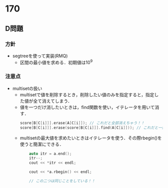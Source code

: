 # 170
## D問題
### 方針
- segtreeを使って実装(RMQ)
    - 区間の最小値を求める．初期値は$`10^9`$
### 注意点
- multisetの扱い
    - multisetで値を削除するとき，削除したい値のみを指定すると，指定した値が全て消えてしまう．
    - 値を一つだけ消したいときは，find関数を使い，イテレータを用いて消す．
        ```c++
        score[B[C[i]]].erase(A[C[i]]); // これだと全部消えちゃう！！
        score[B[C[i]]].erase(score[B[C[i]]].find(A[C[i]])); // これだと一個だけ消える
        ```
    - multisetの最大値を求めたいときはイテレータを使う．その際rbegin()を使うと簡潔にできる．
        ```c++
            auto itr = a.end();
            itr--;
            cout << *itr << endl;

            cout << *a.rbegin() << endl;

            // この二つは同じことをしている！！
        ```
